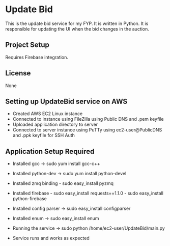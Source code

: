 # Update Bid

This is the update bid service for my FYP. It is written in Python. It is responsible for updating the UI when the bid changes in the auction.

## Project Setup

Requires Firebase integration.

## License

None

## Setting up UpdateBid service on AWS

- Created AWS EC2 Linux instance
- Connected to instance using FileZilla using Public DNS and .pem keyfile
- Uploaded application directory to server
- Connected to server instance using PuTTy using ec2-user@PublicDNS and .ppk keyfile for SSH Auth

## Application Setup Required
- Installed gcc -> sudo yum install gcc-c++
- Installed python-dev -> sudo yum install python-devel
- Installed zmq binding - sudo easy_install pyzmq
- Installed firebase - sudo easy_install requests==1.1.0
		                 - sudo easy_install python-firebase
- Installed config parser -> sudo easy_install configparser
- Installed enum -> sudo easy_install enum

- Running the service -> sudo python /home/ec2-user/UpdateBid/main.py

- Service runs and works as expected
